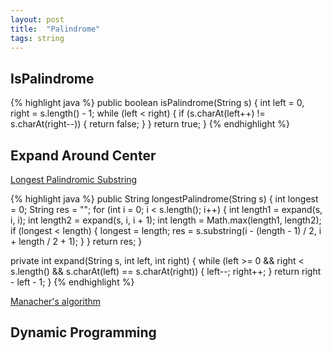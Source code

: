 ```yaml
---
layout: post
title:  "Palindrome"
tags: string
---
```

## IsPalindrome

{% highlight java %}
public boolean isPalindrome(String s) {
    int left = 0, right = s.length() - 1;
    while (left < right) {
        if (s.charAt(left++) != s.charAt(right--)) {
            return false;
        }
    }
    return true;
}
{% endhighlight %}

## Expand Around Center

[Longest Palindromic Substring][longest-palindromic-substring]

{% highlight java %}
public String longestPalindrome(String s) {
    int longest = 0;
    String res = "";
    for (int i = 0; i < s.length(); i++) {
        int length1 = expand(s, i, i);
        int length2 = expand(s, i, i + 1);
        int length = Math.max(length1, length2);
        if (longest < length) {
            longest = length;
            res = s.substring(i - (length - 1) / 2, i + length / 2 + 1);
        }
    }
    return res;
}

private int expand(String s, int left, int right) {
    while (left >= 0 && right < s.length() && s.charAt(left) == s.charAt(right)) {
        left--;
        right++;
    }
    return right - left - 1;
}
{% endhighlight %}

[Manacher's algorithm](https://en.wikipedia.org/wiki/Longest_palindromic_substring#Manacher's_algorithm)

## Dynamic Programming

[longest-palindromic-substring]: https://leetcode.com/problems/longest-palindromic-substring/
